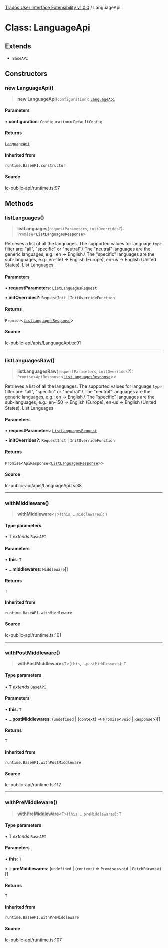 [Trados User Interface Extensibility v1.0.0](../wiki/globals) / LanguageApi

# Class: LanguageApi

## Extends

- `BaseAPI`

## Constructors

### new LanguageApi()

> **new LanguageApi**(`configuration`): [`LanguageApi`](../wiki/Class.LanguageApi)

#### Parameters

• **configuration**: `Configuration`= `DefaultConfig`

#### Returns

[`LanguageApi`](../wiki/Class.LanguageApi)

#### Inherited from

`runtime.BaseAPI.constructor`

#### Source

lc-public-api/runtime.ts:97

## Methods

### listLanguages()

> **listLanguages**(`requestParameters`, `initOverrides`?): `Promise`\<[`ListLanguagesResponse`](../wiki/Interface.ListLanguagesResponse)\>

Retrieves a list of all the languages.  The supported values for language `type` filter are: \"all\", \"specific\" or \"neutral\".\\ The \"neutral\" languages are the generic languages, e.g.: en -> English.\\ The \"specific\" languages are the sub-languages, e.g.: en-150 -> English (Europe), en-us -> English (United States).
List Languages

#### Parameters

• **requestParameters**: [`ListLanguagesRequest`](../wiki/Interface.ListLanguagesRequest)

• **initOverrides?**: `RequestInit` \| `InitOverrideFunction`

#### Returns

`Promise`\<[`ListLanguagesResponse`](../wiki/Interface.ListLanguagesResponse)\>

#### Source

lc-public-api/apis/LanguageApi.ts:91

***

### listLanguagesRaw()

> **listLanguagesRaw**(`requestParameters`, `initOverrides`?): `Promise`\<`ApiResponse`\<[`ListLanguagesResponse`](../wiki/Interface.ListLanguagesResponse)\>\>

Retrieves a list of all the languages.  The supported values for language `type` filter are: \"all\", \"specific\" or \"neutral\".\\ The \"neutral\" languages are the generic languages, e.g.: en -> English.\\ The \"specific\" languages are the sub-languages, e.g.: en-150 -> English (Europe), en-us -> English (United States).
List Languages

#### Parameters

• **requestParameters**: [`ListLanguagesRequest`](../wiki/Interface.ListLanguagesRequest)

• **initOverrides?**: `RequestInit` \| `InitOverrideFunction`

#### Returns

`Promise`\<`ApiResponse`\<[`ListLanguagesResponse`](../wiki/Interface.ListLanguagesResponse)\>\>

#### Source

lc-public-api/apis/LanguageApi.ts:38

***

### withMiddleware()

> **withMiddleware**\<`T`\>(`this`, ...`middlewares`): `T`

#### Type parameters

• **T** *extends* `BaseAPI`

#### Parameters

• **this**: `T`

• ...**middlewares**: `Middleware`[]

#### Returns

`T`

#### Inherited from

`runtime.BaseAPI.withMiddleware`

#### Source

lc-public-api/runtime.ts:101

***

### withPostMiddleware()

> **withPostMiddleware**\<`T`\>(`this`, ...`postMiddlewares`): `T`

#### Type parameters

• **T** *extends* `BaseAPI`

#### Parameters

• **this**: `T`

• ...**postMiddlewares**: (`undefined` \| (`context`) => `Promise`\<`void` \| `Response`\>)[]

#### Returns

`T`

#### Inherited from

`runtime.BaseAPI.withPostMiddleware`

#### Source

lc-public-api/runtime.ts:112

***

### withPreMiddleware()

> **withPreMiddleware**\<`T`\>(`this`, ...`preMiddlewares`): `T`

#### Type parameters

• **T** *extends* `BaseAPI`

#### Parameters

• **this**: `T`

• ...**preMiddlewares**: (`undefined` \| (`context`) => `Promise`\<`void` \| `FetchParams`\>)[]

#### Returns

`T`

#### Inherited from

`runtime.BaseAPI.withPreMiddleware`

#### Source

lc-public-api/runtime.ts:107
